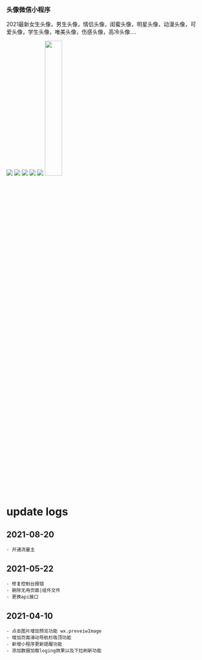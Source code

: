 ### 头像微信小程序

2021最新女生头像，男生头像，情侣头像，闺蜜头像，明星头像，动漫头像，可爱头像，学生头像，唯美头像，伤感头像，高冷头像....

<div style="align: center;">
  <img src="https://cdn.jsdelivr.net/gh/WeiLin-Liao/touxiang/images/20210828113541.png">
  <img src="https://cdn.jsdelivr.net/gh/WeiLin-Liao/touxiang/images/20210828113545.png">
  <img src="https://cdn.jsdelivr.net/gh/WeiLin-Liao/touxiang/images/20210828113548.png">
  <img src="https://cdn.jsdelivr.net/gh/WeiLin-Liao/touxiang/images/20210828113621.png">
  <img src="https://cdn.jsdelivr.net/gh/WeiLin-Liao/touxiang/images/20210828113551.png">
  <img width="30%" src="https://cdn.jsdelivr.net/gh/WeiLin-Liao/touxiang/images/qrcode.png">
</div>

# update logs

  ## 2021-08-20
    - 开通流量主

  ## 2021-05-22
    - 修复控制台报错
    - 删除无用页面|组件文件
    - 更换api接口

  ## 2021-04-10
    - 点击图片增加预览功能 wx.preveiwImage
    - 增加页面滑动导航栏吸顶功能
    - 新增小程序更新提醒功能
    - 添加数据加载loging效果以及下拉刷新功能
